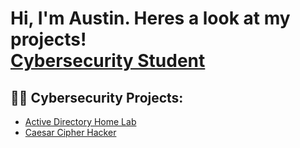 <h1>Hi, I'm Austin. Heres a look at my projects! <br/><a href="https://www.linkedin.com/in/austin-urbanski/">Cybersecurity Student</a>

<h2>👨‍💻 Cybersecurity Projects:</h2>

- [Active Directory Home Lab](https://github.com/AustinUrbanski/ActiveDirectoryLab)
- [Caesar Cipher Hacker](https://github.com/AustinUrbanski/Caesar-Cipher-Hacker)
